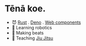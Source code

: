 # Tēnā koe.

- :smiling_imp: [Rust](https://www.rust-lang.org/) . [Deno](https://deno.land/) . [Web components](https://www.webcomponents.org/)
- :space_invader: Learning robotics
- :musical_keyboard: Making beats
- :martial_arts_uniform: Teaching [Jiu Jitsu](https://en.wikipedia.org/wiki/Brazilian_jiu-jitsu)

